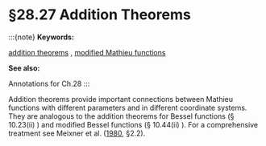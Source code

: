 # §28.27 Addition Theorems

:::{note}
**Keywords:**

[addition theorems](http://dlmf.nist.gov/search/search?q=addition%20theorems) , [modified Mathieu functions](http://dlmf.nist.gov/search/search?q=modified%20Mathieu%20functions)

**See also:**

Annotations for Ch.28
:::

Addition theorems provide important connections between Mathieu functions with different parameters and in different coordinate systems. They are analogous to the addition theorems for Bessel functions (§ 10.23(ii) ) and modified Bessel functions (§ 10.44(ii) ). For a comprehensive treatment see Meixner et al. ([1980](./bib/M.html#bib1599 "Mathieu Functions and Spheroidal Functions and Their Mathematical Foundations: Further Studies"), §2.2).
